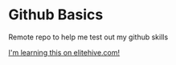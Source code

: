 Github Basics
=============

Remote repo to help me test out my github skills 

[I'm learning this on elitehive.com!](http://www.elitehive.com)
